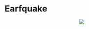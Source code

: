 # Earfquake



<p align="center">
    <img src="https://user-images.githubusercontent.com/7833164/57975693-2a1e5200-799c-11e9-9649-aa79524cb262.gif"></img>
</p>
